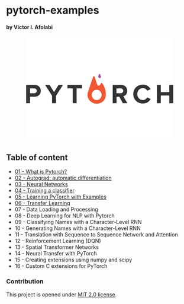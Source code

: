 # pytorch-examples

#### by Victor I. Afolabi

<div align="center" style="width: 80%; margin: 0 auto;">

<a href="https://pytorch.org"><img  src="images/pytorch-logo-flat.png"/></a>

</div>

## Table of content

- [01 - What is Pytorch?](01%20-%20What%20is%20Pytorch%3F)
- [02 - Autograd: automatic differentiation](02%20-%20Autograd–%20automatic%20differentiation)
- [03 - Neural Networks](03%20-%20Neural%20Networks)
- [04 - Training a classifier](04%20-%20Training%20a%20classifier)
- [05 - Learning PyTorch with Examples](05%20-%20Learning%20PyTorch%20with%20Examples)
- [06 - Transfer Learning](06%20-%20Transfer%20Learning)
- 07 - Data Loading and Processing
- 08 - Deep Learning for NLP with Pytorch
- 09 - Classifying Names with a Character-Level RNN
- 10 - Generating Names with a Character-Level RNN
- 11 - Translation with Sequence to Sequence Network and Attention
- 12 - Reinforcement Learning (DQN)
- 13 - Spatial Transformer Networks
- 14 - Neural Transfer with PyTorch
- 15 - Creating extensions using numpy and scipy
- 16 - Custom C extensions for PyTorch





### Contribution

This project is opened under [MIT 2.0 license](https://github.com/victor-iyiola/pytorch-examples/blob/master/LICENSE).
